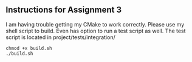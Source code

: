 ## Instructions for Assignment 3
I am having trouble getting my CMake to work correctly. Please use my shell script to build. Even has option to run a test script as well.
The test script is located in project/tests/integration/
```shell
chmod +x build.sh
./build.sh
```
